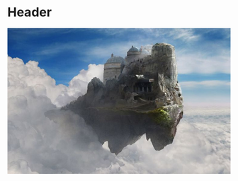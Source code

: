 <!-- TITLE: Cloud Castle -->
<!-- SUBTITLE: A quick summary of Cloud Castle -->

# Header

![Castle Cloud Giant](/uploads/castle-cloud-giant.jpg "Castle Cloud Giant")
